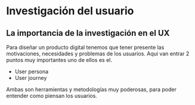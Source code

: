 # Investigación del usuario

## La importancia de la investigación en el UX

Para diseñar un producto digital tenemos que tener presente las motivaciones, necesidades y problemas de los usuarios.
Aqui van entrar 2 puntos muy importantes uno de ellos es el.

- User persona
- User journey

Ambas son herramientas y metodologías muy poderosas, para poder entender
como piensan los usuarios.
